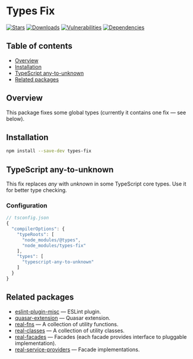 # Types Fix

[![Stars](https://img.shields.io/github/stars/ilyub/types-fix)](https://github.com/ilyub/types-fix)
[![Downloads](https://img.shields.io/npm/dm/types-fix)](https://www.npmjs.com/package/types-fix)
[![Vulnerabilities](https://img.shields.io/snyk/vulnerabilities/npm/types-fix)](https://snyk.io/advisor/npm-package/types-fix)
[![Dependencies](https://img.shields.io/librariesio/release/npm/types-fix)](https://libraries.io/npm/types-fix)

## Table of contents

- [Overview](#overview)
- [Installation](#installation)
- [TypeScript any-to-unknown](#typescript-any-to-unknown)
- [Related packages](#related-packages)

## [](#overview)Overview

This package fixes some global types (currently it contains one fix &mdash; see below).

## [](#installation)Installation

```sh
npm install --save-dev types-fix
```

## [](#typescript-any-to-unknown)TypeScript any-to-unknown

This fix replaces _any_ with _unknown_ in some TypeScript core types.
Use it for better type checking.

### Configuration

```ts
// tsconfig.json
{
  "compilerOptions": {
    "typeRoots": [
      "node_modules/@types",
      "node_modules/types-fix"
    ],
    "types": [
      "typescript-any-to-unknown"
    ]
  }
}
```

## [](#related-packages)Related packages

- [eslint-plugin-misc](https://www.npmjs.com/package/eslint-plugin-misc) &mdash; ESLint plugin.
- [quasar-extension](https://www.npmjs.com/package/quasar-extension) &mdash; Quasar extension.
- [real-fns](https://www.npmjs.com/package/real-fns) &mdash; A collection of utility functions.
- [real-classes](https://www.npmjs.com/package/real-classes) &mdash; A collection of utility classes.
- [real-facades](https://www.npmjs.com/package/real-facades) &mdash; Facades (each facade provides interface to pluggable implementation).
- [real-service-providers](https://www.npmjs.com/package/real-service-providers) &mdash; Facade implementations.
